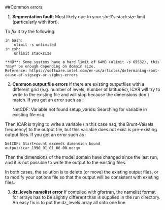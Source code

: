 ##Common errors

1) **Segmentation fault**:
    Most likely due to your shell's stacksize limit (particularly with ifort). 
    
To *fix* it try the following: 

    in bash:
        ulimit -s unlimited
    in csh: 
        unlimit stacksize

    **NB**: Some systems have a hard limit of 64MB (ulimit -s 65532), this *may* be enough depending on domain size. 
    Reference: https://software.intel.com/en-us/articles/determining-root-cause-of-sigsegv-or-sigbus-errors

2) **Common output file errors**
    If there are existing outputfiles with a different grid (e.g. number of levels, number of latitudes), ICAR will try to write to the existing file and will stop because the dimensions don't match. If you get an error such as : 
    
    NetCDF: Variable not found
    setup_varids: Searching for variable in existing file:nsq
    
Then ICAR is trying to write a variable (in this case nsq, the Brunt-Vaisala frequency) to the output file, but this variable does not exist is pre-existing output files.  If you get an error such as : 

    NetCDF: Start+count exceeds dimension bound
    output/icar_1990_01_01_00-00.nc:qv

Then the dimensions of the model domain have changed since the last run, and it is not possible to write the output to the existing files. 

In both cases, the solution is to delete (or move) the existing output files, or to modify your options file so that the output will be consistent with existing files.  

    
3) **dz_levels namelist error**
    If compiled with gfortran, the namelist format for arrays has to be slightly different than is supplied in the run directory. An easy fix is to put the dz_levels array all onto one line. 
    
    
        

